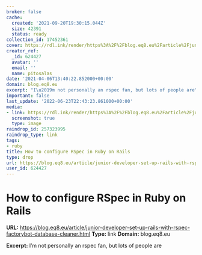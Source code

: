 ```yaml
---
broken: false
cache:
  created: '2021-09-20T19:30:15.044Z'
  size: 42391
  status: ready
collection_id: 17452361
cover: https://rdl.ink/render/https%3A%2F%2Fblog.eq8.eu%2Farticle%2Fjunior-developer-set-up-rails-with-rspec-factorybot-database-cleaner.html
creator_ref:
  _id: 624427
  avatar: ''
  email: ''
  name: pitosalas
date: '2021-04-06T13:40:22.852000+00:00'
domain: blog.eq8.eu
excerpt: "I\u2019m not personally an rspec fan, but lots of people are"
important: false
last_update: '2022-06-23T22:43:23.861000+00:00'
media:
- link: https://rdl.ink/render/https%3A%2F%2Fblog.eq8.eu%2Farticle%2Fjunior-developer-set-up-rails-with-rspec-factorybot-database-cleaner.html
  screenshot: true
  type: image
raindrop_id: 257323995
raindrop_type: link
tags:
- ruby
title: How to configure RSpec in Ruby on Rails
type: drop
url: https://blog.eq8.eu/article/junior-developer-set-up-rails-with-rspec-factorybot-database-cleaner.html
user_id: 624427
---
```


# How to configure RSpec in Ruby on Rails

**URL:** https://blog.eq8.eu/article/junior-developer-set-up-rails-with-rspec-factorybot-database-cleaner.html
**Type:** link
**Domain:** blog.eq8.eu

**Excerpt:** I’m not personally an rspec fan, but lots of people are
